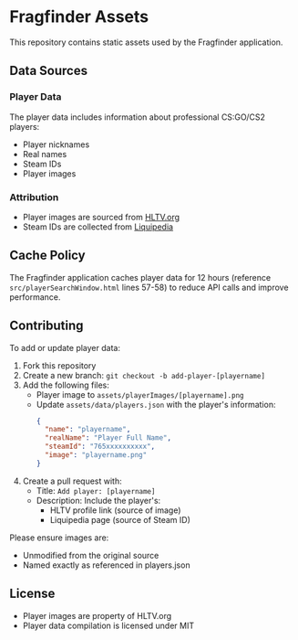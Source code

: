 # Fragfinder Assets

This repository contains static assets used by the Fragfinder application.

## Data Sources

### Player Data
The player data includes information about professional CS:GO/CS2 players:
- Player nicknames
- Real names
- Steam IDs
- Player images

### Attribution
- Player images are sourced from [HLTV.org](https://www.hltv.org)
- Steam IDs are collected from [Liquipedia](https://liquipedia.net/counterstrike/)

## Cache Policy
The Fragfinder application caches player data for 12 hours (reference `src/playerSearchWindow.html` lines 57-58) to reduce API calls and improve performance.

## Contributing

To add or update player data:

1. Fork this repository
2. Create a new branch: `git checkout -b add-player-[playername]`
3. Add the following files:
   - Player image to `assets/playerImages/[playername].png`
   - Update `assets/data/players.json` with the player's information:
     ```json
     {
       "name": "playername",
       "realName": "Player Full Name",
       "steamId": "765xxxxxxxxxx",
       "image": "playername.png"
     }
     ```
4. Create a pull request with:
   - Title: `Add player: [playername]`
   - Description: Include the player's:
     - HLTV profile link (source of image)
     - Liquipedia page (source of Steam ID)

Please ensure images are:
- Unmodified from the original source
- Named exactly as referenced in players.json

## License
- Player images are property of HLTV.org
- Player data compilation is licensed under MIT

